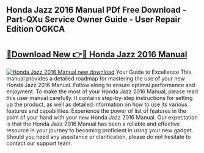 ## Honda Jazz 2016 Manual PDf Free Download - Part-QXu Service Owner Guide - User Repair Edition OGKCA

# <h2><a href="http://cf2203.oget.top/?id=Honda+Jazz+2016+Manual">🔗Download New 👉🔴 Honda Jazz 2016 Manual</a></h2>

[![Honda Jazz 2016 Manual new download](https://i.imgur.com/5g1atiW.png)](http://cf2203.oget.top/?id=Honda+Jazz+2016+Manual)
Your Guide to Excellence This manual provides a detailed roadmap for mastering the use of your new Honda Jazz 2016 Manual. Follow along to ensure optimal performance and enjoyment. To make the most of your Honda Jazz 2016 Manual, please read this user manual carefully. It contains step-by-step instructions for setting up the product, as well as detailed information on how to use its various features and capabilities. Experience the power of list of features in the palm of your hand with your new Honda Jazz 2016 Manual. Our expectation is that the Honda Jazz 2016 Manual has been a reliable and effective resource in your journey to becoming proficient in using your new gadget. Should you need any assistance or clarification, please do not hesitate to contact our support team.
